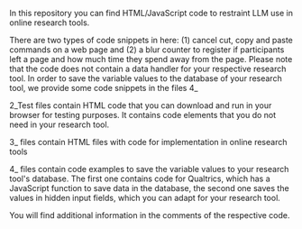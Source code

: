 In this repository you can find HTML/JavaScript code to restraint LLM use in online research tools.

There are two types of code snippets in here: (1) cancel cut, copy and paste commands on a web page and (2) a blur counter to register if participants left a page and how much time they spend away from the page. Please note that the code does not contain a data handler for your respective research tool. In order to save the variable values to the database of your research tool, we provide some code snippets in the files 4_

 2_Test files contain HTML code that you can download and run in your browser for testing purposes. It contains code elements that you do not need in your research tool.

 3_ files contain HTML files with code for implementation in online research tools

 4_ files contain code examples to save the variable values to your research tool's database. The first one contains code for Qualtrics, which has a JavaScript function to save data in the database, the second one saves the values in hidden input fields, which you can adapt for your research tool.

You will find additional information in the comments of the respective code.
